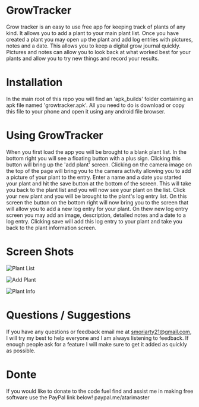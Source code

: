 # GrowTracker
Grow tracker is an easy to use free app for keeping track of plants of any kind.  It allows you to add a plant to your main plant list.  Once you have created a plant you may open up the plant and add log entries with pictures, notes and a date.  This allows you to keep a digital grow journal quickly.  Pictures and notes can allow you to look back at what worked best for your plants and allow you to try new things and record your results.

# Installation
In the main root of this repo you will find an 'apk_builds' folder containing an apk file named 'growtracker.apk'.  All you need to do is download or copy this file to your phone and open it using any android file browser.

# Using GrowTracker
When you first load the app you will be brought to a blank plant list.  In the bottom right you will see a floating button with a plus sign. Clicking this button will bring up the 'add plant' screen. Clicking on the camera image on the top of the page will bring you to the camera activity allowing you to add a picture of your plant to the entry. Enter a name and a date you started your plant and hit the save button at the bottom of the screen.  This will take you back to the plant list and you will now see your plant on the list.  Click your new plant and you will be brought to the plant's log entry list.  On this screen the button on the bottom right will now bring you to the screen that will allow you to add a new log entry for your plant.  On thew new log entry screen you may add an image, description, detailed notes and a date to a log entry.  Clicking save will add this log entry to your plant and take you back to the plant information screen.

# Screen Shots
![Plant List](http://imgur.com/vbLUKc9.jpg)

![Add Plant](http://imgur.com/J7ix3MS.jpg)

![Plant Info](http://imgur.com/99OaQVu.jpg)

# Questions / Suggestions
If you have any questions or feedback email me at smoriarty21@gmail.com, I will try my best to help everyone and I am always listening to feedback.  If enough people ask for a feature I will make sure to get it added as quickly as possible.

# Donte
If you would like to donate to the code fuel find and assist me in making free software use the PayPal link below!
paypal.me/atarimaster
